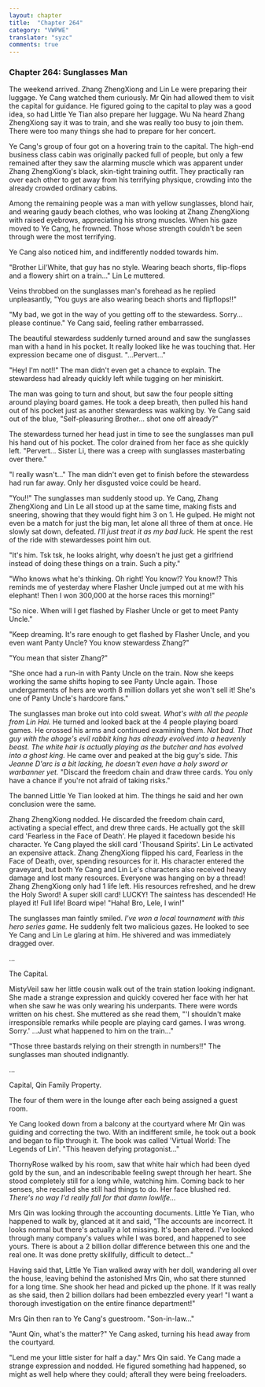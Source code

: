 ```yaml
---
layout: chapter
title:  "Chapter 264"
category: "VWPWE"
translator: "syzc"
comments: true
---
```


### Chapter 264: Sunglasses Man

The weekend arrived. Zhang ZhengXiong and Lin Le were preparing their luggage. Ye Cang watched them curiously. Mr Qin had allowed them to visit the capital for guidance. He figured going to the capital to play was a good idea, so had Little Ye Tian also prepare her luggage. Wu Na heard Zhang ZhengXiong say it was to train, and she was really too busy to join them. There were too many things she had to prepare for her concert.

Ye Cang's group of four got on a hovering train to the capital. The high-end business class cabin was originally packed full of people, but only a few remained after they saw the alarming muscle which was apparent under Zhang ZhengXiong's black, skin-tight training outfit. They practically ran over each other to get away from his terrifying physique, crowding into the already crowded ordinary cabins.

Among the remaining people was a man with yellow sunglasses, blond hair, and wearing gaudy beach clothes, who was looking at Zhang ZhengXiong with raised eyebrows, appreciating his strong muscles. When his gaze moved to Ye Cang, he frowned. Those whose strength couldn't be seen through were the most terrifying.

Ye Cang also noticed him, and indifferently nodded towards him.

"Brother Lil'White, that guy has no style. Wearing beach shorts, flip-flops and a flowery shirt on a train..." Lin Le muttered.

Veins throbbed on the sunglasses man's forehead as he replied unpleasantly, "You guys are also wearing beach shorts and flipflops!!"

"My bad, we got in the way of you getting off to the stewardess. Sorry... please continue." Ye Cang said, feeling rather embarrassed.

The beautiful stewardess suddenly turned around and saw the sunglasses man with a hand in his pocket. It really looked like he was touching that. Her expression became one of disgust. "...Pervert..."

"Hey! I'm not!!" The man didn't even get a chance to explain. The stewardess had already quickly left while tugging on her miniskirt.

The man was going to turn and shout, but saw the four people sitting around playing board games. He took a deep breath, then pulled his hand out of his pocket just as another stewardess was walking by. Ye Cang said out of the blue, "Self-pleasuring Brother... shot one off already?"

The stewardess turned her head just in time to see the sunglasses man pull his hand out of his pocket. The color drained from her face as she quickly left. "Pervert... Sister Li, there was a creep with sunglasses masterbating over there."

"I really wasn't..." The man didn't even get to finish before the stewardess had run far away. Only her disgusted voice could be heard.

"You!!" The sunglasses man suddenly stood up. Ye Cang, Zhang ZhengXiong and Lin Le all stood up at the same time, making fists and sneering, showing that they would fight him 3 on 1. He gulped. He might not even be a match for just the big man, let alone all three of them at once. He slowly sat down, defeated. *I'll just treat it as my bad luck.* He spent the rest of the ride with stewardesses point him out.

"It's him. Tsk tsk, he looks alright, why doesn't he just get a girlfriend instead of doing these things on a train. Such a pity."

"Who knows what he's thinking. Oh right! You know!? You know!? This reminds me of yesterday where Flasher Uncle jumped out at me with his elephant! Then I won 300,000 at the horse races this morning!"

"So nice. When will I get flashed by Flasher Uncle or get to meet Panty Uncle."

"Keep dreaming. It's rare enough to get flashed by Flasher Uncle, and you even want Panty Uncle? You know stewardess Zhang?"

"You mean that sister Zhang?"

"She once had a run-in with Panty Uncle on the train. Now she keeps working the same shifts hoping to see Panty Uncle again. Those undergarments of hers are worth 8 million dollars yet she won't sell it! She's one of Panty Uncle's hardcore fans."

The sunglasses man broke out into cold sweat. *What's with all the people from Lin Hai.* He turned and looked back at the 4 people playing board games. He crossed his arms and continued examining them. *Not bad. That guy with the ahoge's evil rabbit king has already evolved into a heavenly beast. The white hair is actually playing as the butcher and has evolved into a ghost king.* He came over and peaked at the big guy's side. *This Jeanne D'arc is a bit lacking, he doesn't even have a holy sword or warbanner yet.* "Discard the freedom chain and draw three cards. You only have a chance if you're not afraid of taking risks."

The banned Little Ye Tian looked at him. The things he said and her own conclusion were the same.

Zhang ZhengXiong nodded. He discarded the freedom chain card, activating a special effect, and drew three cards. He actually got the skill card 'Fearless in the Face of Death'. He played it facedown beside his character. Ye Cang played the skill card 'Thousand Spirits'. Lin Le activated an expensive attack. Zhang ZhengXiong flipped his card, Fearless in the Face of Death, over, spending resources for it. His character entered the graveyard, but both Ye Cang and Lin Le's characters also received heavy damage and lost many resources. Everyone was hanging on by a thread! Zhang ZhengXiong only had 1 life left. His resources refreshed, and he drew the Holy Sword! A super skill card! LUCKY! The saintess has descended! He played it! Full life! Board wipe! "Haha! Bro, Lele, I win!"

The sunglasses man faintly smiled. *I've won a local tournament with this hero series game.* He suddenly felt two malicious gazes. He looked to see Ye Cang and Lin Le glaring at him. He shivered and was immediately dragged over.

...

The Capital.

MistyVeil saw her little cousin walk out of the train station looking indignant. She made a strange expression and quickly covered her face with her hat when she saw he was only wearing his underpants. There were words written on his chest. She muttered as she read them, "'I shouldn't make irresponsible remarks while people are playing card games. I was wrong. Sorry.' ...Just what happened to him on the train..."

"Those three bastards relying on their strength in numbers!!" The sunglasses man shouted indignantly.

...

Capital, Qin Family Property.

The four of them were in the lounge after each being assigned a guest room.

Ye Cang looked down from a balcony at the courtyard where Mr Qin was guiding and correcting the two. With an indifferent smile, he took out a book and began to flip through it. The book was called 'Virtual World: The Legends of Lin'. "This heaven defying protagonist..."

ThornyRose walked by his room, saw that white hair which had been dyed gold by the sun, and an indescribable feeling swept through her heart. She stood completely still for a long while, watching him. Coming back to her senses, she recalled she still had things to do. Her face blushed red. *There's no way I'd really fall for that damn lowlife...*

Mrs Qin was looking through the accounting documents. Little Ye Tian, who happened to walk by, glanced at it and said, "The accounts are incorrect. It looks normal but there's actually a lot missing. It's been altered. I've looked through many company's values while I was bored, and happened to see yours. There is about a 2 billion dollar difference between this one and the real one. It was done pretty skillfully, difficult to detect..."

Having said that, Little Ye Tian walked away with her doll, wandering all over the house, leaving behind the astonished Mrs Qin, who sat there stunned for a long time. She shook her head and picked up the phone. If it was really as she said, then 2 billion dollars had been embezzled every year! "I want a thorough investigation on the entire finance department!"

Mrs Qin then ran to Ye Cang's guestroom. "Son-in-law..."

"Aunt Qin, what's the matter?" Ye Cang asked, turning his head away from the courtyard.

"Lend me your little sister for half a day." Mrs Qin said. Ye Cang made a strange expression and nodded. He figured something had happened, so might as well help where they could; afterall they were being freeloaders.
